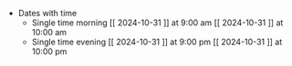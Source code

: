 - Dates with time
  - Single time morning
    [[ 2024-10-31 ]] at 9:00 am
    [[ 2024-10-31 ]] at 10:00 am
  - Single time evening
    [[ 2024-10-31 ]] at 9:00 pm
    [[ 2024-10-31 ]] at 10:00 pm
